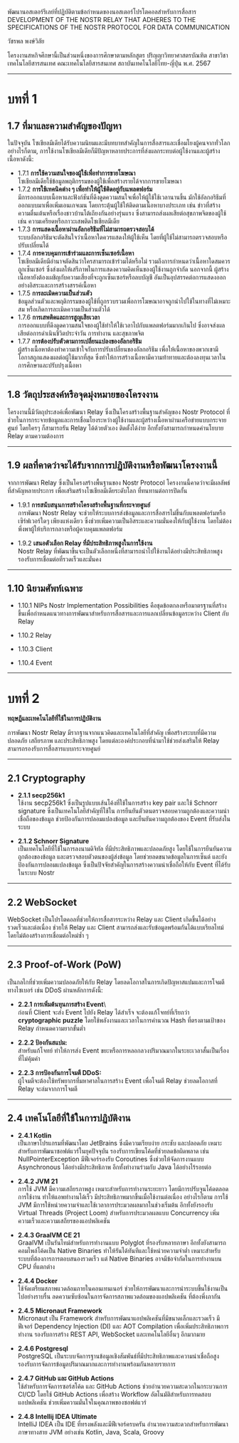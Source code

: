 พัฒนานอสเตอร์รีเลย์ที่ปฏิบัติตามข้อกำหนดของนอสเตอร์โปรโตคอลสำหรับการสื่อสาร
DEVELOPMENT OF THE NOSTR RELAY THAT ADHERES TO THE SPECIFICATIONS OF THE NOSTR PROTOCOL FOR DATA COMMUNICATION

วัชรพล พงษ์วิลัย

โครงงานสหกิจศึกษานี้เป็นส่วนหนึ่งของการศึกษาตามหลักสูตร
ปริญญาวิทยาศาสตรบัณฑิต สาขาวิชาเทคโนโลยีสารสนเทศ
คณะเทคโนโลยีสารสนเทศ
สถาบันเทคโนโลยีไทย-ญี่ปุ่น
พ.ศ. 2567

---

# บทที่ 1

## 1.7 ที่มาและความสำคัญของปัญหา

ในปัจจุบัน โซเชียลมีเดียได้รับความนิยมและมีบทบาทสำคัญในการสื่อสารและเชื่อมโยงผู้คนจากทั่วโลก อย่างไรก็ตาม,
การใช้งานโซเชียลมีเดียก็มีปัญหาหลายประการที่ส่งผลกระทบต่อผู้ใช้งานและผู้สร้างเนื้อหาดังนี้:

- 1.7.1 **การใช้ความสนใจของผู้ใช้เพื่อทำการขายโฆษณา**  \
  โซเชียลมีเดียใช้ข้อมูลพฤติกรรมของผู้ใช้เพื่อสร้างรายได้จากการขายโฆษณา
- 1.7.2 **การใช้เทคนิคต่าง ๆ เพื่อทำให้ผู้ใช้ติดอยู่กับแพลตฟอร์ม**  \
  มีการออกแบบเนื้อหาและฟังก์ชันที่ดึงดูดความสนใจเพื่อให้ผู้ใช้ใช้เวลานานขึ้น
  มักใช้อัลกอริธึมที่ออกแบบมาเพื่อเพิ่มเอนเกจเมน โดยกระตุ้นผู้ใช้ให้ติดตามเนื้อหาบางประเภท เช่น
  ข่าวที่สร้างความตื่นเต้นหรือเรื่องชาวบ้านโต้เถียงกันอย่างรุ่นแรง ซึ่งสามารถส่งผลเสียต่อสุขภาพจิตของผู้ใช้ เช่น
  ความเครียดหรือภาวะเสพติดโซเชียลมีเดีย
- 1.7.3 **การแสดงเนื้อหาผ่านอัลกอริธึมที่ไม่สามารถตรวจสอบได้**  \
  ระบบอัลกอริธึมจะตัดสินใจว่าเนื้อหาใดควรแสดงให้ผู้ใช้เห็น โดยที่ผู้ใช้ไม่สามารถตรวจสอบหรือปรับเปลี่ยนได้
- 1.7.4 **การควบคุมการเข้าร่วมและการเซ็นเซอร์เนื้อหา**  \
  โซเชียลมีเดียมีอำนาจตัดสินว่าใครสามารถเข้าร่วมได้หรือไม่ รวมถึงการกำหนดว่าเนื้อหาใดสมควรถูกเซ็นเซอร์
  ซึ่งส่งผลให้เสรีภาพในการแสดงความคิดเห็นของผู้ใช้งานถูกจำกัด นอกจากนี้
  ผู้สร้างเนื้อหายังต้องเผชิญกับความเสี่ยงที่จะถูกเซ็นเซอร์หรือลบบัญชี
  อันเป็นอุปสรรคต่อการแสดงออกอย่างอิสระและการสร้างสรรค์เนื้อหา
- 1.7.5 **การละเมิดความเป็นส่วนตัว**  \
  ข้อมูลส่วนตัวและพฤติกรรมของผู้ใช้ที่ถูกรวบรวมเพื่อการโฆษณาอาจถูกนำไปใช้ในทางที่ไม่เหมาะสม
  หรือเกิดการละเมิดความเป็นส่วนตัวได้
- 1.7.6 **การเสพติดและการสูญเสียเวลา**  \
  การออกแบบที่ดึงดูดความสนใจของผู้ใช้ทำให้ใช้เวลาไปกับแพลตฟอร์มมากเกินไป ซึ่งอาจส่งผลเสียต่อการดำเนินชีวิตประจำวัน
  การทำงาน และสุขภาพจิต
- 1.7.7 **การต้องปรับตัวตามการเปลี่ยนแปลงของอัลกอริธึม**  \
  ผู้สร้างเนื้อหาต้องทำความเข้าใจกับการปรับเปลี่ยนของอัลกอริธึม
  เพื่อให้เนื้อหาของพวกเขามีโอกาสถูกแสดงผลต่อผู้ใช้มากที่สุด
  ซึ่งทำให้การสร้างเนื้อหามีความท้าทายและต้องลงทุนเวลาในการศึกษาและปรับปรุงเนื้อหา

---

## 1.8 วัตถุประสงค์หรือจุดมุ่งหมายของโครงงาน

โครงงานนี้มีวัตถุประสงค์เพื่อพัฒนา Relay ซึ่งเป็นโครงสร้างพื้นฐานสำคัญของ Nostr Protocol
ที่ช่วยในการกระจายข้อมูลและการเชื่อมโยงระหว่างผู้ใช้งานและผู้สร้างเนื้อหาผ่านเครือข่ายแบบกระจายศูนย์ โดยใครๆ ก็สามารถรัน
Relay ได้ด้วยตัวเอง ติดตั้งได้ง่าย อีกทั้งยังสามารถกำหนดค่านโยบาย Relay ตามความต้องการ

---

## 1.9  ผลที่คาดว่าจะได้รับจากการปฏิบัติงานหรือพัฒนาโครงงานนี้

จากการพัฒนา Relay ซึ่งเป็นโครงสร้างพื้นฐานของ Nostr Protocol โครงงานนี้คาดว่าจะมีผลลัพธ์ที่สำคัญหลายประการ
เพื่อเสริมสร้างโซเชียลมีเดียระดับโลก ที่ทนทานต่อการปิดกั้น

- 1.9.1 **การสนับสนุนการสร้างโครงสร้างพื้นฐานที่กระจายศูนย์** \
  การพัฒนา Nostr Relay จะช่วยให้ระบบการส่งข้อมูลและการสื่อสารไม่ขึ้นกับแพลตฟอร์มหรือเซิร์ฟเวอร์ใดๆ เพียงแห่งเดียว
  ซึ่งช่วยเพิ่มความเป็นอิสระและความมั่นคงให้กับผู้ใช้งาน โดยไม่ต้องพึ่งพาผู้ให้บริการกลางหรือผู้ควบคุมแพลตฟอร์ม


- 1.9.2 **เสนอตัวเลือก Relay ที่มีประสิทธิภาพสูงในการใช้งาน** \
  Nostr Relay ที่พัฒนาขึ้นจะเป็นตัวเลือกหนึ่งที่สามารถนำไปใช้งานได้อย่างมีประสิทธิภาพสูง
  รองรับการเชื่อมต่อที่รวดเร็วและมั่นคง

---

## 1.10 นิยามศัพท์เฉพาะ

- 1.10.1 NIPs
  Nostr Implementation Possibilities
  คือชุดข้อตกลงหรือมาตรฐานที่สร้างขึ้นเพื่อกำหนดแนวทางการพัฒนาสำหรับการสื่อสารและการแลกเปลี่ยนข้อมูลระหว่าง Client กับ
  Relay

- 1.10.2 Relay

- 1.10.3 Client

- 1.10.4 Event

---

# บทที่ 2

**ทฤษฎีและเทคโนโลยีที่ใช้ในการปฏิบัติงาน**

การพัฒนา Nostr Relay มีรากฐานจากแนวคิดและเทคโนโลยีที่สำคัญ เพื่อสร้างระบบที่มีความปลอดภัย เสถียรภาพ และประสิทธิภาพสูง
โดยแต่ละองค์ประกอบที่นำมาใช้ช่วยส่งเสริมให้ Relay สามารถรองรับการสื่อสารแบบกระจายศูนย์

---

## **2.1 Cryptography**

- **2.1.1 secp256k1**  \
  ใช้งาน secp256k1 ซึ่งเป็นรูปแบบเส้นโค้งที่ใช้ในการสร้าง key pair และใช้ Schnorr signature
  ซึ่งเป็นเทคโนโลยีสำคัญที่ใช้ใน การยืนยันตัวตนตรวจสอบความถูกต้องและความน่าเชื่อถือของข้อมูล
  ช่วยป้องกันการปลอมแปลงข้อมูล และยืนยันความถูกต้องของ Event ที่รับส่งในระบบ

- **2.1.2 Schnorr Signature**  \
  เป็นเทคโนโลยีที่ใช้ในการลงนามดิจิทัล ที่มีประสิทธิภาพและปลอดภัยสูง โดยใช้ในการยืนยันความถูกต้องของข้อมูล
  และตรวจสอบตัวตนของผู้ส่งข้อมูล โดยช่วยลดขนาดข้อมูลในการเซ็นต์ และยังป้องกันการปลอมแปลงข้อมูล
  ซึ่งเป็นปัจจัยสำคัญในการสร้างความน่าเชื่อถือให้กับ Event ที่ได้รับในระบบ Nostr

---

## **2.2 WebSocket**

WebSocket เป็นโปรโตคอลที่ช่วยให้การสื่อสารระหว่าง Relay และ Client เกิดขึ้นได้อย่างรวดเร็วและต่อเนื่อง
ช่วยให้ Relay และ Client สามารถส่งและรับข้อมูลพร้อมกันได้แบบเรียลไทม์ โดยไม่ต้องสร้างการเชื่อมต่อใหม่ซ้ำ ๆ

---

## **2.3 Proof-of-Work (PoW)**

เป็นกลไกที่ช่วยเพิ่มความปลอดภัยให้กับ Relay โดยลดโอกาสในการเกิดปัญหาสแปมและการโจมตีทางไซเบอร์ เช่น DDoS
ผ่านหลักการดังนี้:

- **2.2.1 การเพิ่มต้นทุนการสร้าง Event**\  
  ก่อนที่ Client จะส่ง Event ไปยัง Relay ได้สำเร็จ จะต้องแก้โจทย์ที่เรียกว่า **cryptographic puzzle**
  โดยใช้พลังงานและเวลาในการคำนวณ Hash ที่ตรงตามเป้าของ Relay กำหนดความยากขั้นต่ำ

- **2.2.2 ป้องกันสแปม:** \
  สำหรับแก้โจทย์ ทำให้การส่ง Event ขยะหรือการหลอกลวงปริมาณมากในระยะเวลาสั้นเป็นเรื่องที่ไม่คุ้มค่า

- **2.2.3 การป้องกันการโจมตี DDoS:**  \
  ผู้โจมตีจะต้องใช้ทรัพยากรที่มหาศาลในการสร้าง Event เพื่อโจมตี Relay ช่วยลดโอกาสที่ Relay จะล่มจากการโจมตี

---

## **2.4 เทคโนโลยีที่ใช้ในการปฏิบัติงาน**

- **2.4.1 Kotlin**\
  เป็นภาษาโปรแกรมที่พัฒนาโดย JetBrains ซึ่งมีความเรียบง่าย กระชับ และปลอดภัย เหมาะสำหรับการพัฒนาซอฟต์แวร์ในยุคปัจจุบัน
  รองรับการเขียนโค้ดที่ช่วยลดข้อผิดพลาด เช่น NullPointerException มีฟีเจอร์รองรับ Coroutines ซึ่งช่วยให้จัดการงานแบบ
  Asynchronous ได้อย่างมีประสิทธิภาพ อีกทั้งทำงานร่วมกับ Java ได้อย่างไร้รอยต่อ

- **2.4.2 JVM 21**\
  การใช้ JVM มีความเสถียรภาพสูง เหมาะสำหรับการทำงานระยะยาว โดยมีการปรับจูนโค้ดตลอดการใช้งาน ทำให้แอพทำงานได้เร็ว
  มีประสิทธิภาพมากขึ้นเมื่อใช้งานต่อเนื่อง อย่างไรก็ตาม การใช้ JVM
  มีการใช้หน่วยความจำและใช้เวลาการประมวลผลมากในช่วงเริ่มต้น อีกทั้งยังรองรับ Virtual Threads (Project Loom)
  สำหรับการประมวลผลแบบ Concurrency เพิ่มความเร็วและความเสถียรของแอปพลิเคชัน

- **2.4.3 GraalVM CE 21**\
  GraalVM เป็นรันไทม์สำหรับการทำงานแบบ Polyglot ที่รองรับหลายภาษา อีกทั้งยังสามารถคอมไพล์โค้ดเป็น Native Binaries
  ทำให้รันได้ทันทีและใช้หน่วยความจำต่ำ เหมาะสำหรับระบบที่ต้องการการตอบสนองรวดเร็ว แต่ Native Binaries
  อาจมีข้อจำกัดในการทำงานบน CPU ที่แตกต่าง

- **2.4.4 Docker**\
  ใช้จัดเตรียมสภาพแวดล้อมภายในคอนเทนเนอร์ ช่วยให้การพัฒนาและการนำระบบขึ้นใช้งานเป็นไปอย่างราบรื่น
  ลดความซับซ้อนในการจัดการสภาพแวดล้อมของแอปพลิเคชัน ที่ต้องพึ่งภากัน

- **2.4.5 Micronaut Framework**\
  Micronaut เป็น Framework สำหรับการพัฒนาแอปพลิเคชันที่มีขนาดเล็กและรวดเร็ว มีฟีเจอร์ Dependency Injection (DI) และ AOT
  Compilation เพื่อเพิ่มประสิทธิภาพการทำงาน รองรับการสร้าง REST API, WebSocket และเทคโนโลยีอื่นๆ อีกมากมาย

- **2.4.6 Postgresql** \
  PostgreSQL เป็นระบบจัดการฐานข้อมูลเชิงสัมพันธ์ที่มีประสิทธิภาพและความน่าเชื่อถือสูง
  รองรับการจัดการข้อมูลปริมาณมากและการทำงานพร้อมกันหลายรายการ

- **2.4.7 GitHub และ GitHub Actions** \
  ใช้สำหรับการจัดการซอร์สโค้ด และ GitHub Actions ช่วยอำนวยความสะดวกในกระบวนการ CI/CD โดยใช้ GitHub Actions เพื่อสร้าง
  Workflow อัตโนมัติสำหรับการทดสอบแอปพลิเคชัน ช่วยเพิ่มความมั่นใจในคุณภาพของซอฟต์แวร์

- **2.4.8 Intellij IDEA Ultimate**\
  IntelliJ IDEA เป็น IDE ที่ทรงพลังและมีฟีเจอร์ครบครัน อำนวยความสะดวกสำหรับการพัฒนาภาษาทางสาย JVM อย่างเช่น Kotlin,
  Java, Scala, Groovy


